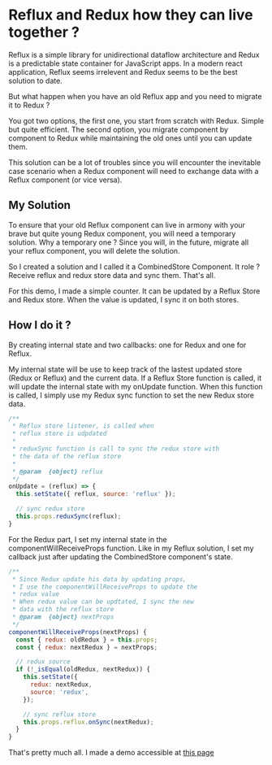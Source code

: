 # Reflux and Redux how they can live together ?

Reflux is a simple library for unidirectional dataflow architecture and Redux is a predictable state container for JavaScript apps. In a modern react application, Reflux seems irrelevent and Redux seems to be the best solution to date.

But what happen when you have an old Reflux app and you need to migrate it to Redux ?

You got two options, the first one, you start from scratch with Redux. Simple but quite efficient. The second option, you migrate component by component to Redux while maintaining the old ones until you can update them.


This solution can be a lot of troubles since you will encounter the inevitable case scenario when a Redux component will need to exchange data with a Reflux component (or vice versa).

## My Solution

To ensure that your old Reflux component can live in armony with your brave but quite young Redux component, you will need a temporary solution. Why a temporary one ? Since you will, in the future, migrate all your reflux component, you will delete the solution.

So I created a solution and I called it a CombinedStore Component. It role ? Receive reflux and redux store data and sync them. That's all.

For this demo, I made a simple counter. It can be updated by a Reflux Store and Redux store. When the value is updated, I sync it on both stores.

## How I do it ?

By creating internal state and two callbacks: one for Redux and one for Reflux.

My internal state will be use to keep track of the lastest updated store (Redux or Reflux) and the current data. If a Reflux Store function is called, it will update the internal state with my onUpdate function. When this function is called, I simply use my Redux sync function to set the new Redux store data.

```javascript
/**
 * Reflux store listener, is called when
 * reflux store is udpdated
 *
 * reduxSync function is call to sync the redux store with
 * the data of the reflux store
 *
 * @param  {object} reflux
 */
onUpdate = (reflux) => {
  this.setState({ reflux, source: 'reflux' });

  // sync redux store
  this.props.reduxSync(reflux);
}
```

For the Redux part, I set my internal state in the componentWillReceiveProps function. Like in my Reflux solution, I set my callback just after updating the CombinedStore component's state.

```javascript
/**
 * Since Redux update his data by updating props,
 * I use the componentWillReceiveProps to update the
 * redux value
 * When redux value can be updtated, I sync the new
 * data with the reflux store
 * @param  {object} nextProps
 */
componentWillReceiveProps(nextProps) {
  const { redux: oldRedux } = this.props;
  const { redux: nextRedux } = nextProps;

  // redux source
  if (!_isEqual(oldRedux, nextRedux)) {
    this.setState({
      redux: nextRedux,
      source: 'redux',
    });

    // sync reflux store
    this.props.reflux.onSync(nextRedux);
  }
}
```



That's pretty much all. I made a demo accessible at [this page](https://guitarlove.github.io/reflux-redux-how-they-can-live-together/)